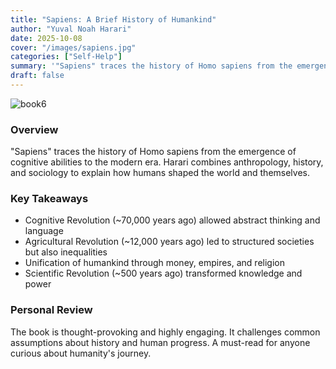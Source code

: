 ```yaml
---
title: "Sapiens: A Brief History of Humankind"
author: "Yuval Noah Harari"
date: 2025-10-08
cover: "/images/sapiens.jpg"
categories: ["Self-Help"]
summary: '"Sapiens" traces the history of Homo sapiens from the emergence of cognitive abilities to the modern era. Harari combines anthropology, history, and sociology to explain how humans shaped the world and themselves'
draft: false
---
```


![book6](/images/sapiens.jpg)

### Overview
"Sapiens" traces the history of Homo sapiens from the emergence of cognitive abilities to the modern era. Harari combines anthropology, history, and sociology to explain how humans shaped the world and themselves.  

### Key Takeaways
- Cognitive Revolution (~70,000 years ago) allowed abstract thinking and language  
- Agricultural Revolution (~12,000 years ago) led to structured societies but also inequalities  
- Unification of humankind through money, empires, and religion  
- Scientific Revolution (~500 years ago) transformed knowledge and power  

### Personal Review
The book is thought-provoking and highly engaging. It challenges common assumptions about history and human progress. A must-read for anyone curious about humanity's journey.
